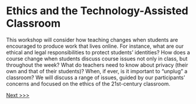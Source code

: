# Ethics and the Technology-Assisted Classroom

This workshop will consider how teaching changes when students are encouraged to produce work that lives online.  For instance, what are our ethical and legal responsibilities to protect students’ identities? How does a course change when students discuss course issues not only in class, but throughout the week? What do teachers need to know about privacy (their own and that of their students)? When, if ever, is it important to “unplug” a classroom? We will discuss a range of issues, guided by our participants’ concerns and focused on the ethics of the 21st-century classroom.

[Next >>>](considerations.md)
